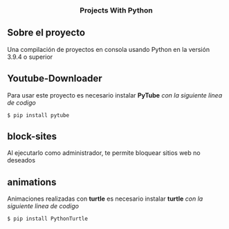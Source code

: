<p align="center">
  <h3 align="center">Projects With Python</h3>
</p>

## Sobre el proyecto
Una compilación de proyectos en consola usando Python en la versión 3.9.4 o superior

## Youtube-Downloader
Para usar este proyecto es necesario instalar **PyTube** _con la siguiente linea de codigo_
```
$ pip install pytube
```
## block-sites
Al ejecutarlo como administrador, te permite bloquear sitios web no deseados

## animations
Animaciones realizadas con **turtle** es necesario instalar **turtle** _con la siguiente linea de codigo_
```
$ pip install PythonTurtle
```